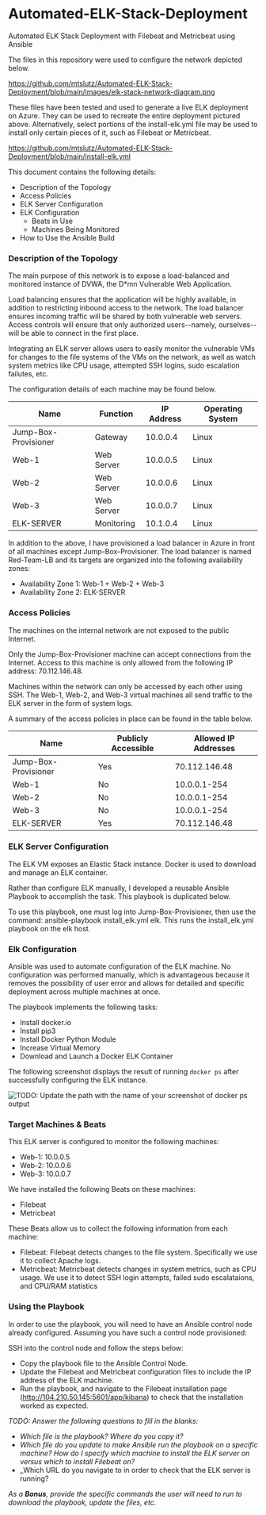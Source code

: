 # Automated-ELK-Stack-Deployment
Automated ELK Stack Deployment with Filebeat and Metricbeat using Ansible

The files in this repository were used to configure the network depicted below.

https://github.com/mtslutz/Automated-ELK-Stack-Deployment/blob/main/images/elk-stack-network-diagram.png

These files have been tested and used to generate a live ELK deployment on Azure. They can be used to recreate the entire deployment pictured above. Alternatively, select portions of the install-elk.yml file may be used to install only certain pieces of it, such as Filebeat or Metricbeat.

 https://github.com/mtslutz/Automated-ELK-Stack-Deployment/blob/main/install-elk.yml

This document contains the following details:
- Description of the Topology
- Access Policies
- ELK Server Configuration
- ELK Configuration
  - Beats in Use
  - Machines Being Monitored
- How to Use the Ansible Build


### Description of the Topology

The main purpose of this network is to expose a load-balanced and monitored instance of DVWA, the D*mn Vulnerable Web Application.

Load balancing ensures that the application will be highly available, in addition to restricting inbound access to the network. The load balancer ensures incoming traffic will be shared by both vulnerable web servers. Access controls will ensure that only authorized users--namely, ourselves--will be able to connect in the first place.

Integrating an ELK server allows users to easily monitor the vulnerable VMs for changes to the file systems of the VMs on the network, as well as watch system metrics like CPU usage, attempted SSH logins, sudo escalation failutes, etc.

The configuration details of each machine may be found below.

| Name                 | Function   | IP Address | Operating System |
|----------------------|------------|------------|------------------|
| Jump-Box-Provisioner | Gateway    | 10.0.0.4   | Linux            |
| Web-1                | Web Server | 10.0.0.5   | Linux            |
| Web-2                | Web Server | 10.0.0.6   | Linux            |
| Web-3                | Web Server | 10.0.0.7   | Linux            |
| ELK-SERVER           | Monitoring | 10.1.0.4   | Linux            |

In addition to the above, I have provisioned a load balancer in Azure in front of all machines except Jump-Box-Provisioner. The load balancer is named Red-Team-LB and its targets are organized into the following availability zones:
- Availability Zone 1: Web-1 + Web-2 + Web-3
- Availability Zone 2: ELK-SERVER

### Access Policies

The machines on the internal network are not exposed to the public Internet. 

Only the Jump-Box-Provisioner machine can accept connections from the Internet. Access to this machine is only allowed from the following IP address: 70.112.146.48.

Machines within the network can only be accessed by each other using SSH. The Web-1, Web-2, and Web-3 virtual machines all send traffic to the ELK server in the form of system logs.

A summary of the access policies in place can be found in the table below.

| Name                 | Publicly Accessible | Allowed IP Addresses |
|----------------------|---------------------|----------------------|
| Jump-Box-Provisioner | Yes                 | 70.112.146.48        |
| Web-1                | No                  | 10.0.0.1-254         |
| Web-2                | No                  | 10.0.0.1-254         |
| Web-3                | No                  | 10.0.0.1-254         |
| ELK-SERVER           | Yes                 | 70.112.146.48        |

### ELK Server Configuration
The ELK VM exposes an Elastic Stack instance. Docker is used to download and manage an ELK container.

Rather than configure ELK manually, I developed a reusable Ansible Playbook to accomplish the task. This playbook is duplicated below.

To use this playbook, one must log into Jump-Box-Provisioner, then use the command: ansible-playbook install_elk.yml elk. This runs the install_elk.yml playbook on the elk host.

### Elk Configuration

Ansible was used to automate configuration of the ELK machine. No configuration was performed manually, which is advantageous because it removes the possibility of user error and allows for detailed and specific deployment across multiple machines at once.

The playbook implements the following tasks:
- Install docker.io
- Install pip3
- Install Docker Python Module
- Increase Virtual Memory
- Download and Launch a Docker ELK Container

The following screenshot displays the result of running `docker ps` after successfully configuring the ELK instance.

![TODO: Update the path with the name of your screenshot of docker ps output](Images/docker_ps_output.png)

### Target Machines & Beats
This ELK server is configured to monitor the following machines:
- Web-1: 10.0.0.5
- Web-2: 10.0.0.6
- Web-3: 10.0.0.7

We have installed the following Beats on these machines:
- Filebeat
- Metricbeat

These Beats allow us to collect the following information from each machine:
- Filebeat: Filebeat detects changes to the file system. Specifically we use it to collect Apache logs.
- Metricbeat: Metricbeat detects changes in system metrics, such as CPU usage. We use it to detect SSH login attempts, failed sudo escalataions, and CPU/RAM statistics

### Using the Playbook
In order to use the playbook, you will need to have an Ansible control node already configured. Assuming you have such a control node provisioned: 

SSH into the control node and follow the steps below:
- Copy the playbook file to the Ansible Control Node.
- Update the Filebeat and Metricbeat configuration files to include the IP address of the ELK machine.
- Run the playbook, and navigate to the Filebeat installation page (http://104.210.50.145:5601/app/kibana) to check that the installation worked as expected.

_TODO: Answer the following questions to fill in the blanks:_
- _Which file is the playbook? Where do you copy it?_
- _Which file do you update to make Ansible run the playbook on a specific machine? How do I specify which machine to install the ELK server on versus which to install Filebeat on?_
- _Which URL do you navigate to in order to check that the ELK server is running?

_As a **Bonus**, provide the specific commands the user will need to run to download the playbook, update the files, etc._
